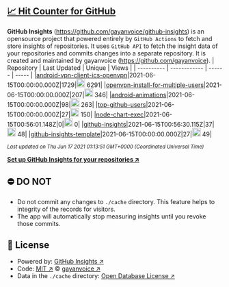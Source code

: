 ## [:chart_with_upwards_trend: Hit Counter for GitHub](https://github.com/gayanvoice/github-insights)
**GitHub Insights** (https://github.com/gayanvoice/github-insights) is an opensource project that powered entirely by  `GitHub Actions` to fetch and store insights of repositories.
It uses `GitHub API` to fetch the insight data of your repositories and commits changes into a separate repository. It is created and maintained by gayanvoice (https://github.com/gayanvoice).
| Repository | Last Updated | Unique | Views |
 | ---------- | ------------ | ------ | ----- |
|[android-vpn-client-ics-openvpn](https://github.com/gayanvoice/insights/tree/master/readme/207237845/week.md)|2021-06-15T00:00:00.000Z|1729|<img alt="Response time graph" src="https://github.com/gayanvoice/insights/raw/master/graph/207237845/small/week.png" height="20"> 6291|
|[openvpn-install-for-multiple-users](https://github.com/gayanvoice/insights/tree/master/readme/208378302/week.md)|2021-06-15T00:00:00.000Z|207|<img alt="Response time graph" src="https://github.com/gayanvoice/insights/raw/master/graph/208378302/small/week.png" height="20"> 346|
|[android-animations](https://github.com/gayanvoice/insights/tree/master/readme/209241190/week.md)|2021-06-15T00:00:00.000Z|98|<img alt="Response time graph" src="https://github.com/gayanvoice/insights/raw/master/graph/209241190/small/week.png" height="20"> 263|
|[top-github-users](https://github.com/gayanvoice/insights/tree/master/readme/373383893/week.md)|2021-06-15T00:00:00.000Z|27|<img alt="Response time graph" src="https://github.com/gayanvoice/insights/raw/master/graph/373383893/small/week.png" height="20"> 150|
|[node-chart-exec](https://github.com/gayanvoice/insights/tree/master/readme/370678191/week.md)|2021-06-15T00:56:01.148Z|0|<img alt="Response time graph" src="https://github.com/gayanvoice/insights/raw/master/graph/370678191/small/week.png" height="20"> 0|
|[github-insights](https://github.com/gayanvoice/insights/tree/master/readme/372371373/week.md)|2021-06-15T00:56:30.115Z|37|<img alt="Response time graph" src="https://github.com/gayanvoice/insights/raw/master/graph/372371373/small/week.png" height="20"> 48|
|[github-insights-template](https://github.com/gayanvoice/insights/tree/master/readme/372372861/week.md)|2021-06-15T00:00:00.000Z|27|<img alt="Response time graph" src="https://github.com/gayanvoice/insights/raw/master/graph/372372861/small/week.png" height="20"> 49|

<small><i>Last updated on Thu Jun 17 2021 01:13:51 GMT+0000 (Coordinated Universal Time)</i></small>

[**Set up GitHub Insights for your repositories ↗️**](https://github.com/gayanvoice/github-insights)
## ⛔ DO NOT
- Do not commit any changes to `./cache` directory. This feature helps to integrity of the records for visitors.
- The app will automatically stop measuring insights until you revoke those commits.
## 📄 License
- Powered by: [GitHub Insights ↗️](https://github.com/gayanvoice/github-insights)
- Code: [MIT ↗️](./LICENSE) © [gayanvoice ↗️](https://github.com/gayanvoice)
- Data in the `./cache` directory: [Open Database License ↗️](https://opendatacommons.org/licenses/odbl/1-0/)
